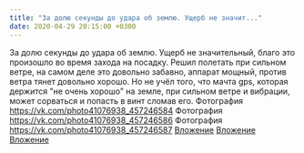 ```yaml
---
title: "За долю секунды до удара об землю. Ущерб не значит..."
date: 2020-04-29 20:15:00 +0300
---
```


За долю секунды до удара об землю. Ущерб не значительный, благо это произошло во время захода на посадку. Решил полетать при сильном ветре, на самом деле это довольно забавно, аппарат мощный, против ветра тянет довольно хорошо. Но не учёл того, что мачта gps, которая держится "не очень хорошо" на земле, при сильном ветре и вибрации, может сорваться и попасть в винт сломав его.
Фотография
<a class="vk-attach" href="https://vk.com/photo41076938_457246584">https://vk.com/photo41076938_457246584</a>
Фотография
<a class="vk-attach" href="https://vk.com/photo41076938_457246586">https://vk.com/photo41076938_457246586</a>
Фотография
<a class="vk-attach" href="https://vk.com/photo41076938_457246587">https://vk.com/photo41076938_457246587</a>
<a class="vk-attach" href="https://vk.com/photo41076938_457246584">Вложение</a>
<a class="vk-attach" href="https://vk.com/photo41076938_457246586">Вложение</a>
<a class="vk-attach" href="https://vk.com/photo41076938_457246587">Вложение</a>
